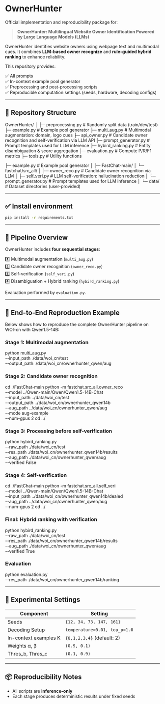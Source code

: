 # OwnerHunter

Official implementation and reproducibility package for:

> **OwnerHunter: Multilingual Website Owner Identification Powered by Large Language Models (LLMs)**  

OwnerHunter identifies website owners using webpage text and multimodal cues. It combines **LLM-based owner recognize** and **rule-guided hybrid ranking** to enhance reliability.

This repository provides:

✅ All prompts  
✅ In-context example pool generator  
✅ Preprocessing and post-processing scripts  
✅ Reproducible computation settings (seeds, hardware, decoding configs)

---

## 📁 Repository Structure

OwnerHunter/
│
├─ preprocessing.py # Randomly split data (train/dev/test)
├─ example.py # Example pool generator
├─ multi_aug.py # Multimodal augmentation: domain, logo cues
├─ api_owner.py # Candidate owner recognition and self-verification via LLM API
├─ prompt_generator.py # Prompt templates used for LLM inference
├─ hybird_ranking.py # Entity disambiguation & score aggregation
├─ evaluation.py # Compute P/R/F1 metrics
├─ tools.py # Utility functions

├─ example.py # Example pool generator
│
├─ FastChat-main/
│ └─ fastchat/src_all/
│ ├─ owner_reco.py # Candidate owner recognition via LLM
│ ├─ self_veri.py # LLM self-verification: hallucination reduction
│ └─ prompt_generator.py # Prompt templates used for LLM inference
│
└─ data/ # Dataset directories (user-provided)

---

## ✅ Install environment

```bash
pip install -r requirements.txt
```

---

## 🧠 Pipeline Overview

OwnerHunter includes **four sequential stages**:

1️⃣ Multimodal augmentation (`multi_aug.py`)  
2️⃣ Candidate owner recognition (`owner_reco.py`)  
3️⃣ Self-verification (`self_veri.py`)  
4️⃣ Disambiguation + Hybrid ranking (`hybird_ranking.py`)  

Evaluation performed by `evaluation.py`.

---

## 🔧 End-to-End Reproduction Example
Below shows how to reproduce the complete OwnerHunter pipeline on WOI-cn with Qwen1.5-14B:

### Stage 1: Multimodal augmentation
python multi_aug.py \
    --input_path ./data/woi_cn/test \
    --output_path ./data/woi_cn/ownerhunter_qwen/aug

### Stage 2: Candidate owner recognition
cd ./FastChat-main
python -m fastchat.src_all.owner_reco \
    --model ../Qwen-main/Qwen/Qwen1.5-14B-Chat \
    --input_path ../data/woi_cn/test \
    --output_path ../data/woi_cn/ownerhunter_qwen14b \
    --aug_path ../data/woi_cn/ownerhunter_qwen/aug \
    --mode aug-example \
    --num-gpus 2
cd ../

### Stage 3: Processing before self-verification
python hybird_ranking.py \
    --raw_path ./data/woi_cn/test \
    --res_path ./data/woi_cn/ownerhunter_qwen14b/results \
    --aug_path ./data/woi_cn/ownerhunter_qwen/aug \
    --verified False

### Stage 4: Self-verification
cd ./FastChat-main
python -m fastchat.src_all.self_veri \
    --model ../Qwen-main/Qwen/Qwen1.5-14B-Chat \
    --input_path ../data/woi_cn/ownerhunter_qwen14b/dealed \
    --aug_path ../data/woi_cn/ownerhunter_qwen/aug \
    --num-gpus 2
cd ../

### Final: Hybrid ranking with verification
python hybird_ranking.py \
    --raw_path ./data/woi_cn/test \
    --res_path ./data/woi_cn/ownerhunter_qwen14b/results \
    --aug_path ./data/woi_cn/ownerhunter_qwen/aug \
    --verified True

### Evaluation
python evaluation.py \
    --res_path ./data/woi_cn/ownerhunter_qwen14b/ranking

---

## 🔑 Experimental Settings
| Component                | Setting                                            |
| -------------------------| -------------------------------------------------- |
| Seeds                    | `{12, 34, 73, 147, 161}`                           |
| Decoding Setup           | `temperature=0.01, top_p=1.0`                      |
| In-context examples K    | `{0,1,2,3,4}` (default: 2)                         |
| Weights α, β             | `(0.9, 0.1)`                                       |
| Thres_b, Thres_c         | `(0.1, 0.9)`                                       |

---

## 📦 Reproducibility Notes

- All scripts are **inference-only**
- Each stage produces deterministic results under fixed seeds

